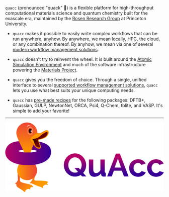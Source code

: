 `quacc` (pronounced "quack" 🦆) is a flexible platform for high-throughput computational materials science and quantum chemistry built for the exascale era, maintained by the [Rosen Research Group](https://rosen.cbe.princeton.edu/) at Princeton University.

- `quacc` makes it possible to easily write complex workflows that can be run anywhere, anyhow. By anywhere, we mean locally, HPC, the cloud, or any combination thereof. By anyhow, we mean via one of several [modern workflow management solutions](https://workflows.community).

- `quacc` doesn't try to reinvent the wheel. It is built around the [Atomic Simulation Environment](https://wiki.fysik.dtu.dk/ase/) and much of the software infrastructure powering the [Materials Project](https://materialsproject.org).

- `quacc` gives you the freedom of choice. Through a single, unified interface to several [supported workflow management solutions](https://quantum-accelerators.github.io/quacc/user/basics/wflow_overview.html), `quacc` lets you use what best suits your unique computing needs.

- `quacc` has [pre-made recipes](https://quantum-accelerators.github.io/quacc/user/recipes/recipes_list.html) for the following packages: DFTB+, Gaussian, GULP, NewtonNet, ORCA, Psi4, Q-Chem, tblite, and VASP. It's simple to add your favorite!

---

![Quacc logo](images/quacc_logo_wide.png)
